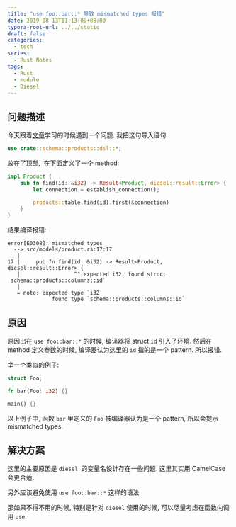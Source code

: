 ```yaml
---
title: "use foo::bar::* 导致 mismatched types 报错"
date: 2019-08-13T11:13:09+08:00
typora-root-url: ../../static
draft: false
categories:
  - tech
series:
  - Rust Notes
tags:
  - Rust
  - module
  - Diesel
---
```


## 问题描述

今天跟着[文章](https://dev.to/werner/practical-rust-web-development-api-rest-29g1)学习的时候遇到一个问题. 我把这句导入语句

```rust
use crate::schema::products::dsl::*;
```

放在了顶部,  在下面定义了一个 method:

```rust
impl Product {
    pub fn find(id: &i32) -> Result<Product, diesel::result::Error> {
        let connection = establish_connection();

        products::table.find(id).first(&connection)
    }
}
```

结果编译报错:

```shell
error[E0308]: mismatched types
  --> src/models/product.rs:17:17
   |
17 |     pub fn find(id: &i32) -> Result<Product, diesel::result::Error> {
   |                 ^^ expected i32, found struct `schema::products::columns::id`
   |
   = note: expected type `i32`
              found type `schema::products::columns::id`
```


## 原因

原因出在 `use foo::bar::*` 的时候, 编译器将 struct `id` 引入了环境. 然后在 method 定义参数的时候, 编译器认为这里的 `id` 指的是一个 pattern. 所以报错.

举一个类似的例子:

```rust
struct Foo;

fn bar(Foo: i32) {}

main() {}
```

以上例子中, 函数 `bar` 里定义的 `Foo` 被编译器认为是一个 pattern, 所以会提示 mismatched types.


## 解决方案

这里的主要原因是 `diesel`  的变量名设计存在一些问题. 这里其实用 CamelCase 会更合适.

另外应该避免使用 `use foo::bar::*` 这样的语法.

那如果不得不用的时候, 特别是针对 `diesel` 使用的时候, 可以尽量考虑在函数内调用 `use`.
